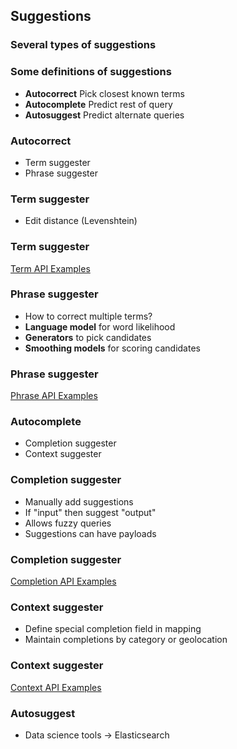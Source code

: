 ## Suggestions


### Several types of suggestions


### Some definitions of suggestions

* **Autocorrect** Pick closest known terms
* **Autocomplete** Predict rest of query
* **Autosuggest** Predict alternate queries


### Autocorrect

* Term suggester
* Phrase suggester


### Term suggester

* Edit distance (Levenshtein)


### Term suggester
[Term API Examples](http://esdemo.local:9200/_plugin/marvel/sense/#10-suggesters,S10.1)


### Phrase suggester

* How to correct multiple terms?
* **Language model** for word likelihood 
* **Generators** to pick candidates
* **Smoothing models** for scoring candidates


### Phrase suggester
[Phrase API Examples](http://esdemo.local:9200/_plugin/marvel/sense/#10-suggesters,S10.2)


### Autocomplete

* Completion suggester
* Context suggester


### Completion suggester

* Manually add suggestions
* If "input" then suggest "output"
* Allows fuzzy queries
* Suggestions can have payloads


### Completion suggester
[Completion API Examples](http://esdemo.local:9200/_plugin/marvel/sense/#10-suggesters,S10.3)


### Context suggester

* Define special completion field in mapping
* Maintain completions by category or geolocation


### Context suggester
[Context API Examples](http://esdemo.local:9200/_plugin/marvel/sense/#10-suggesters,S10.9)


### Autosuggest

* Data science tools -> Elasticsearch

